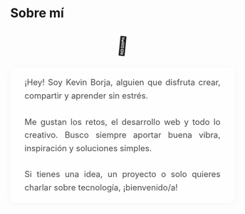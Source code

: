 # Sobre mí
<style>
  .center-chill {
    display: flex;
    flex-direction: column;
    align-items: center;
    margin: 2rem 0;
  }
  .wave {
    display: inline-block;
    animation: wave-animation 2s infinite;
    font-size: 2.5rem;
  }
  @keyframes wave-animation {
    0% { transform: rotate(0deg);}
    10% { transform: rotate(14deg);}
    20% { transform: rotate(-8deg);}
    30% { transform: rotate(14deg);}
    40% { transform: rotate(-4deg);}
    50% { transform: rotate(10deg);}
    60% { transform: rotate(0deg);}
    100% { transform: rotate(0deg);}
  }
  .desc-chill {
    text-align: justify;
    max-width: 480px;
    margin: 1.5rem auto 0 auto;
    background: rgba(255,255,255,0.75);
    border-radius: 12px;
    box-shadow: 0 2px 16px rgba(0,0,0,0.04);
    padding: 1.2rem 2rem;
    line-height: 1.6;
    color: #4a4a4a;
    font-size: 1.15rem;
  }
</style>
<div class="center-chill">
  <span class="wave">👋</span>
  <div class="desc-chill">
    ¡Hey! Soy Kevin Borja, alguien que disfruta crear, compartir y aprender sin estrés.<br /><br />
    Me gustan los retos, el desarrollo web y todo lo creativo. Busco siempre aportar buena vibra, inspiración y soluciones simples.<br /><br />
    Si tienes una idea, un proyecto o solo quieres charlar sobre tecnología, ¡bienvenido/a!
  </div>
</div>

